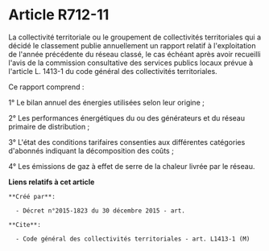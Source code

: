 # Article R712-11

La collectivité territoriale ou le groupement de collectivités territoriales qui a décidé le classement publie annuellement
un rapport relatif à l'exploitation de l'année précédente du réseau classé, le cas échéant après avoir recueilli l'avis de la
commission consultative des services publics locaux prévue à l'article L. 1413-1 du code général des collectivités
territoriales.

Ce rapport comprend :

1° Le bilan annuel des énergies utilisées selon leur origine ;

2° Les performances énergétiques du ou des générateurs et du réseau primaire de distribution ;

3° L'état des conditions tarifaires consenties aux différentes catégories d'abonnés indiquant la décomposition des coûts ;

4° Les émissions de gaz à effet de serre de la chaleur livrée par le réseau.

**Liens relatifs à cet article**

	**Créé par**:

	  - Décret n°2015-1823 du 30 décembre 2015 - art.

	**Cite**:

	  - Code général des collectivités territoriales - art. L1413-1 (M)
